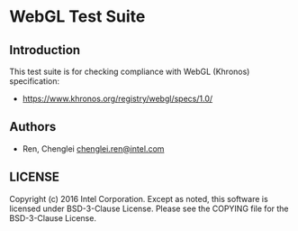 # WebGL Test Suite

## Introduction

This test suite is for checking compliance with WebGL (Khronos) specification:
* https://www.khronos.org/registry/webgl/specs/1.0/

## Authors

* Ren, Chenglei <chenglei.ren@intel.com>

## LICENSE

Copyright (c) 2016 Intel Corporation.
Except as noted, this software is licensed under BSD-3-Clause License.
Please see the COPYING file for the BSD-3-Clause License.
